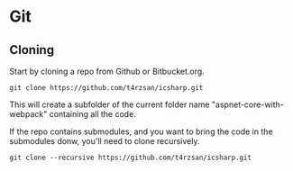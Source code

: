 # Git

## Cloning

Start by cloning a repo from Github or Bitbucket.org.

```
git clone https://github.com/t4rzsan/icsharp.git
```

This will create a subfolder of the current folder name "aspnet-core-with-webpack" containing all the code.

If the repo contains submodules, and you want to bring the code in the submodules donw, you'll need to clone recursively.

```
git clone --recursive https://github.com/t4rzsan/icsharp.git
```




